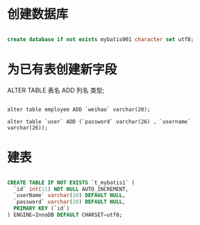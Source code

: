 # 创建数据库


```sql

create database if not exists mybatis001 character set utf8;

```


# 为已有表创建新字段

ALTER TABLE 表名 ADD 列名 类型;

```

alter table employee ADD `weihao` varchar(20);

alter table `user` ADD (`password` varchar(26) , `username` varchar(26));
```


# 建表

```sql

CREATE TABLE IF NOT EXISTS `t_mybatis1` (
  `id` int(11) NOT NULL AUTO_INCREMENT,
  `userName` varchar(10) DEFAULT NULL,
  `password` varchar(20) DEFAULT NULL,
  PRIMARY KEY (`id`)
) ENGINE=InnoDB DEFAULT CHARSET=utf8;

```
